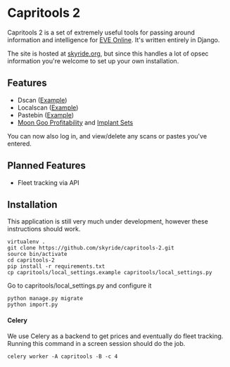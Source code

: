 # Capritools 2

Capritools 2 is a set of extremely useful tools for passing around information and intelligence for [EVE Online](https://www.eveonline.com/). It's written entirely in Django.

The site is hosted at [skyride.org](https://skyride.org/), but since this handles a lot of opsec information you're welcome to set up your own installation.


## Features

* Dscan ([Example](https://skyride.org/dscan/WQ45PVY/))
* Localscan ([Example](https://skyride.org/local/J2ojF5v/))
* Pastebin ([Example](https://skyride.org/paste/7yjyiMu/))
* [Moon Goo Profitability](https://skyride.org/quickmath/moongoo/) and [Implant Sets](https://skyride.org/quickmath/implants/)

You can now also log in, and view/delete any scans or pastes you've entered.


## Planned Features

* Fleet tracking via API


## Installation

This application is still very much under development, however these instructions should work.

```
virtualenv .
git clone https://github.com/skyride/capritools-2.git
source bin/activate
cd capritools-2
pip install -r requirements.txt
cp capritools/local_settings.example capritools/local_settings.py
```

Go to capritools/local_settings.py and configure it

```
python manage.py migrate
python import.py
```

#### Celery
We use Celery as a backend to get prices and eventually do fleet tracking. Running this command in a screen session should do the job.

```
celery worker -A capritools -B -c 4
```
